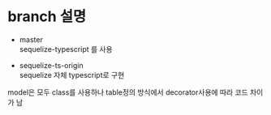 # branch 설명
- master<br>
sequelize-typescript 를 사용

- sequelize-ts-origin<br>
sequelize 자체 typescript로 구현

model은 모두 class를 사용하나
table정의 방식에서 decorator사용에 따라 코드 차이가 남
